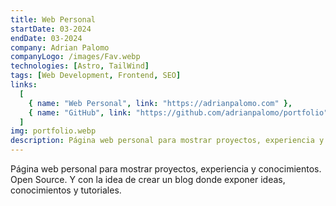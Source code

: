 ```yaml
---
title: Web Personal
startDate: 03-2024
endDate: 03-2024
company: Adrian Palomo
companyLogo: /images/Fav.webp
technologies: [Astro, TailWind]
tags: [Web Development, Frontend, SEO]
links:
  [
    { name: "Web Personal", link: "https://adrianpalomo.com" },
    { name: "GitHub", link: "https://github.com/adrianpalomo/portfolio" },
  ]
img: portfolio.webp
description: Página web personal para mostrar proyectos, experiencia y conocimientos. Con la idea de crear un blog donde exponer ideas, reflexiones y tutoriales.
---
```


Página web personal para mostrar proyectos, experiencia y conocimientos. Open Source. Y con la idea de crear un blog donde exponer ideas, conocimientos y tutoriales.
